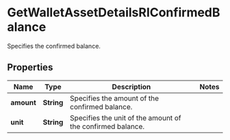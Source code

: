 

# GetWalletAssetDetailsRIConfirmedBalance

Specifies the confirmed balance.

## Properties

| Name | Type | Description | Notes |
|------------ | ------------- | ------------- | -------------|
|**amount** | **String** | Specifies the amount of the confirmed balance. |  |
|**unit** | **String** | Specifies the unit of the amount of the confirmed balance. |  |



